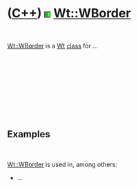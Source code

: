 
 

 

 

 

 

([C++](Cpp.md)) ![Wt](PicWt.png) [Wt::WBorder](CppWBorder.md)
===============================================================

 

[Wt::WBorder](CppWBorder.md) is a [Wt](CppWt.md) [class](CppClass.md)
for ...

 

 

 

 

 

Examples
--------

 

[Wt::WBorder](CppWBorder.md) is used in, among others:

-   ...

 

 

 

 

 

 

